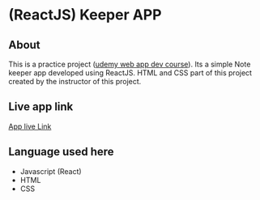 # (ReactJS) Keeper APP

## About
This is a practice project ([udemy web app dev course](https://www.udemy.com/course/the-complete-web-development-bootcamp/)).
Its a simple Note keeper app developed using ReactJS.
HTML and CSS part of this project created by the instructor of this project.

## Live app link

[App live Link](https://j8w63.csb.app/)


## Language used here

* Javascript (React)
* HTML
* CSS


